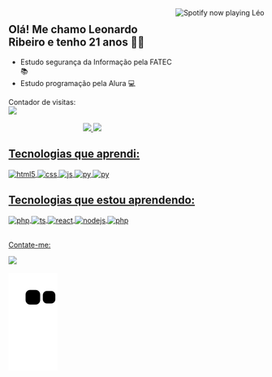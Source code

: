  <!-- Spotify Now Playing Card https://github.com/novatorem/novatorem -->
<div align="center">
  <a href="https://open.spotify.com/user/a05xjm5ey5mxrqz4j8shvnpqn">
    <img height ="300em" display ="flex"  align="right"  src="https://spotify-github-profile.vercel.app/api/view.svg?uid=a05xjm5ey5mxrqz4j8shvnpqn&redirect=true][https://spotify-github-profile.vercel.app/api/view.svg?uid=a05xjm5ey5mxrqz4j8shvnpqn&cover_image=true&theme=default&bar_color_cover=true" 
    alt="Spotify now playing Léo"/>
  </a>
</div>

## Olá! Me chamo Leonardo Ribeiro e tenho 21 anos 🙍🏿

- Estudo segurança da Informação pela FATEC 📚
- Estudo programação pela Alura 💻



 Contador de visitas: <br>
<img src="https://profile-counter.glitch.me/LeoNardoRR/count.svg" />

<div align="center">
  <a href="https://github.com/LeoNardoRR">
  <img height="120em" src="https://github-readme-stats.vercel.app/api?username=LeoNardoRR&show_icons=true&theme=dracula&include_all_commits=true&count_private=true"/>
  <img height="120em" src="https://github-readme-stats.vercel.app/api/top-langs/?username=LeoNardoRR&layout=compact&langs_count=7&theme=dracula"/>
</div>

 
## Tecnologias que aprendi:

<div style="display: inline_block">
  <img align="center" alt="html5" src="https://img.shields.io/badge/HTML5-E34F26?style=for-the-badge&logo=html5&logoColor=white" />
  <img align="center" alt="css" src="https://img.shields.io/badge/CSS3-1572B6?style=for-the-badge&logo=css3&logoColor=white" />
  <img align="center" alt="js" src="https://img.shields.io/badge/JavaScript-F7DF1E?style=for-the-badge&logo=javascript&logoColor=black" /> 
  <img align="center" alt="py" widht="50px" height="60px" src="https://cdn.jsdelivr.net/gh/devicons/devicon/icons/python/python-original-wordmark.svg" />
  <img align="center" alt="py" widht="50px" height="60px" img src="https://cdn.jsdelivr.net/gh/devicons/devicon/icons/mysql/mysql-original-wordmark.svg" />
          
 
## Tecnologias que estou aprendendo:  
  
  <img align ="center" alt="php" widht="50px" height="60px" src="https://cdn.jsdelivr.net/gh/devicons/devicon/icons/php/php-plain.svg" />
  <img align="center" alt="ts" src="https://img.shields.io/badge/TypeScript-007ACC?style=for-the-badge&logo=typescript&logoColor=white" />
  <img align="center" alt="react" src="https://img.shields.io/badge/React-20232A?style=for-the-badge&logo=react&logoColor=61DAFB" />
  <img align="center" alt="nodejs" src="https://img.shields.io/badge/Node.js-43853D?style=for-the-badge&logo=node.js&logoColor=white" />
   <img align ="center" alt="php" widht="50px" height="80px" src="https://cdn.jsdelivr.net/gh/devicons/devicon/icons/nodejs/nodejs-original-wordmark.svg" />
      
</div><br/>
  
 Contate-me:

 <a href="https://www.linkedin.com/in/leonardo-r2022" target="_blank"><img src="https://img.shields.io/badge/-LinkedIn-%230077B5?style=for-the-badge&logo=linkedin&logoColor=white" target="_blank"></a> 
  
![Snake eif](https://github.com/LeoNardoRR/LeoNardoRR/blob/output/github-contribution-grid-snake.svg)

